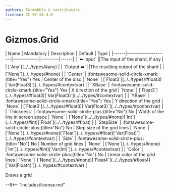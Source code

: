 ```yaml
---
authors: Formabble & contributors
license: CC-BY-SA-4.0
---
```



# Gizmos.Grid

<div class="sh-parameters" markdown="1">
| Name | Mandatory | Description | Default | Type |
|------|---------------------|-------------|---------|------|
| `⬅️ Input` ||The input of the shard, if any | | [`Any`](../../types/#any) |
| `Output ➡️` ||The resulting output of the shard | | [`None`](../../types/#none) |
| `Center` | :fontawesome-solid-circle-xmark:{title="Yes"} Yes  | Center of the disc | `None` | [`Float3`](../../types/#float3)[`Var(Float3)`](../../types/#contextvar) |
| `XBase` | :fontawesome-solid-circle-xmark:{title="Yes"} Yes  | X direction of the grid | `None` | [`Float3`](../../types/#float3)[`Var(Float3)`](../../types/#contextvar) |
| `YBase` | :fontawesome-solid-circle-xmark:{title="Yes"} Yes  | Y direction of the grid | `None` | [`Float3`](../../types/#float3)[`Var(Float3)`](../../types/#contextvar) |
| `Thickness` | :fontawesome-solid-circle-plus:{title="No"} No  | Width of the line in screen space | `None` | [`None`](../../types/#none)[`Int`](../../types/#int)[`Float`](../../types/#float) |
| `StepSize` | :fontawesome-solid-circle-plus:{title="No"} No  | Step size of the grid lines | `None` | [`None`](../../types/#none)[`Float`](../../types/#float)[`Var(Float)`](../../types/#contextvar) |
| `Size` | :fontawesome-solid-circle-plus:{title="No"} No  | Number of grid lines | `None` | [`None`](../../types/#none)[`Int`](../../types/#int)[`Var(Int)`](../../types/#contextvar) |
| `Color` | :fontawesome-solid-circle-plus:{title="No"} No  | Linear color of the grid lines | `None` | [`None`](../../types/#none)[`Float4`](../../types/#float4)[`Var(Float4)`](../../types/#contextvar) |

</div>

Draws a grid

--8<-- "includes/license.md"

